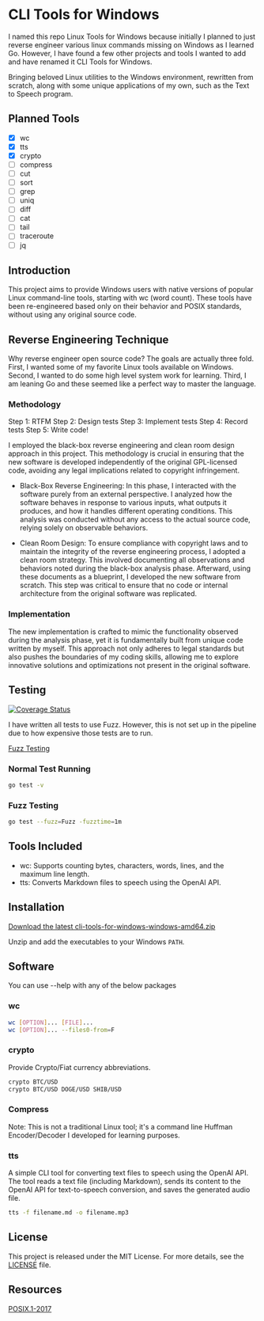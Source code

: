 # CLI Tools for Windows

I named this repo Linux Tools for Windows because initially I planned to just reverse engineer various linux commands missing on Windows as I learned Go. However, I have found a few other projects and tools I wanted to add and have renamed it CLI Tools for Windows.

Bringing beloved Linux utilities to the Windows environment, rewritten from scratch, along with some unique applications of my own, such as the Text to Speech program.

## Planned Tools

- [x] wc
- [x] tts
- [x] crypto
- [ ] compress
- [ ] cut
- [ ] sort
- [ ] grep
- [ ] uniq
- [ ] diff
- [ ] cat
- [ ] tail
- [ ] traceroute
- [ ] jq

## Introduction

This project aims to provide Windows users with native versions of popular Linux command-line tools, starting with wc (word count). These tools have been re-engineered based only on their behavior and POSIX standards, without using any original source code.

## Reverse Engineering Technique

Why reverse engineer open source code? The goals are actually three fold. First, I wanted some of my favorite Linux tools available on Windows. Second, I wanted to do some high level system work for learning. Third, I am leaning Go and these seemed like a perfect way to master the language.

### Methodology

Step 1: RTFM
Step 2: Design tests
Step 3: Implement tests
Step 4: Record tests
Step 5: Write code!

I employed the black-box reverse engineering and clean room design approach in this project. This methodology is crucial in ensuring that the new software is developed independently of the original GPL-licensed code, avoiding any legal implications related to copyright infringement.

- Black-Box Reverse Engineering: In this phase, I interacted with the software purely from an external perspective. I analyzed how the software behaves in response to various inputs, what outputs it produces, and how it handles different operating conditions. This analysis was conducted without any access to the actual source code, relying solely on observable behaviors.

- Clean Room Design: To ensure compliance with copyright laws and to maintain the integrity of the reverse engineering process, I adopted a clean room strategy. This involved documenting all observations and behaviors noted during the black-box analysis phase. Afterward, using these documents as a blueprint, I developed the new software from scratch. This step was critical to ensure that no code or internal architecture from the original software was replicated.

### Implementation

The new implementation is crafted to mimic the functionality observed during the analysis phase, yet it is fundamentally built from unique code written by myself. This approach not only adheres to legal standards but also pushes the boundaries of my coding skills, allowing me to explore innovative solutions and optimizations not present in the original software.

## Testing

[![Coverage Status](https://coveralls.io/repos/github/StevenDStanton/cli-tools-for-windows/badge.svg)](https://coveralls.io/github/StevenDStanton/cli-tools-for-windows)

I have written all tests to use Fuzz. However, this is not set up in the pipeline due to how expensive those tests are to run.

[Fuzz Testing](https://go.dev/doc/security/fuzz/)

### Normal Test Running

```bash
go test -v
```

### Fuzz Testing

```bash
go test --fuzz=Fuzz -fuzztime=1m
```

## Tools Included

- wc: Supports counting bytes, characters, words, lines, and the maximum line length.
- tts: Converts Markdown files to speech using the OpenAI API.

## Installation

[Download the latest cli-tools-for-windows-windows-amd64.zip](https://github.com/StevenDStanton/cli-tools-for-windows/releases)

Unzip and add the executables to your Windows `PATH`.

## Software

You can use --help with any of the below packages

### wc

```bash
wc [OPTION]... [FILE]...
wc [OPTION]... --files0-from=F
```

### crypto

Provide Crypto/Fiat currency abbreviations.

```bash
crypto BTC/USD
crypto BTC/USD DOGE/USD SHIB/USD
```

### Compress

Note: This is not a traditional Linux tool; it's a command line Huffman Encoder/Decoder I developed for learning purposes.

### tts

A simple CLI tool for converting text files to speech using the OpenAI API. The tool reads a text file (including Markdown), sends its content to the OpenAI API for text-to-speech conversion, and saves the generated audio file.

```bash
tts -f filename.md -o filename.mp3
```

## License

This project is released under the MIT License. For more details, see the [LICENSE](LICENSE) file.

## Resources

[POSIX.1-2017](https://pubs.opengroup.org/onlinepubs/9699919799.2018edition/)
